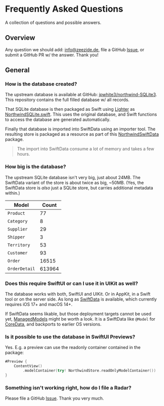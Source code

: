 # Frequently Asked Questions

A collection of questions and possible answers.

## Overview

Any question we should add: [info@zeezide.de](mailto:info@zeezide.de),
file a GitHub
[Issue](https://github.com/Northwind-swift/NorthwindSwiftData/issues),
or submit a GitHub PR w/ the answer. Thank you!


## General

### How is the database created?

The upstream database is available at GitHub:
[jpwhite3/northwind-SQLite3](https://github.com/jpwhite3/northwind-SQLite3).
This repository contains the full filled database w/ all records.

That SQLite database is then packaged as Swift using 
[Lighter](https://github.com/Lighter-swift) as
[NorthwindSQLite.swift](https://github.com/Northwind-swift/NorthwindSQLite.swift.git).
This uses the original database, and Swift functions to access the database are
generated automatically.

Finally that database is imported into SwiftData using an importer tool.
The resulting store is packaged as a resource as part of this
[NorthwindSwiftData](https://github.com/Northwind-swift/NorthwindSwiftData.git)
package.

> The import into SwiftData consume a lot of memory and takes a few hours.


### How big is the database?

The upstream SQLite database isn't very big, just about 24MB.
The SwiftData variant of the store is about twice as big, ~50MB.
(Yes, the SwiftData store is _also_ just a SQLite store, but carries additional
 metadata within.)

| Model           | Count  |
|-----------------|--------|
| ``Product``     |     77 |
| ``Category``    |      8 |
| ``Supplier``    |     29 |
| ``Shipper``     |      3 |
| ``Territory``   |     53 |
| ``Customer``    |     93 |
| ``Order``       |  16515 |
| ``OrderDetail`` | 613964 |


### Does this require SwiftUI or can I use it in UIKit as well?

The database works with both, SwiftUI and UIKit.
Or in AppKit, in a Swift tool or on the server side.
As long as 
[SwiftData](https://developer.apple.com/documentation/swiftdata)
is available, which currently requires iOS 17+ and macOS 14+.

If SwiftData seems likable, but those deployment targets cannot be used yet,
[ManagedModels](https://github.com/Data-swift/ManagedModels/) might be worth
a look.
It is a SwiftData like `@Model` for 
[CoreData](https://developer.apple.com/documentation/coredata),
and backports to earlier OS versions.


### Is it possible to use the database in SwiftUI Previews?

Yes. E.g. a preview can use the readonly container contained in the package:
```swift
#Preview {
    ContentView()
        .modelContainer(try! NorthwindStore.readOnlyModelContainer())
}
```

### Something isn't working right, how do I file a Radar?

Please file a GitHub
 [Issue](https://github.com/Northwind-swift/NorthwindSwiftData.git/issues).
Thank you very much.
